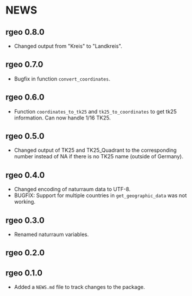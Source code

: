 # NEWS

## rgeo 0.8.0

* Changed output from "Kreis" to "Landkreis".

## rgeo 0.7.0

* Bugfix in function `convert_coordinates`.

## rgeo 0.6.0

* Function `coordinates_to_tk25` and `tk25_to_coordinates` to get tk25 information. Can now handle 1/16 TK25.

## rgeo 0.5.0

* Changed output of TK25 and TK25_Quadrant to the corresponding number instead of NA
  if there is no TK25 name (outside of Germany).

## rgeo 0.4.0

* Changed encoding of naturraum data to UTF-8.
* BUGFIX: Support for multiple countries in `get_geographic_data` was not working.

## rgeo 0.3.0

* Renamed naturraum variables.

## rgeo 0.2.0

## rgeo 0.1.0

* Added a `NEWS.md` file to track changes to the package.
